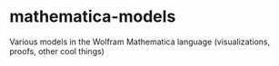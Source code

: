 # mathematica-models
Various models in the Wolfram Mathematica language (visualizations, proofs, other cool things)
